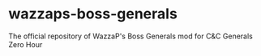 # wazzaps-boss-generals
The official repository of WazzaP's Boss Generals mod for C&amp;C Generals Zero Hour
